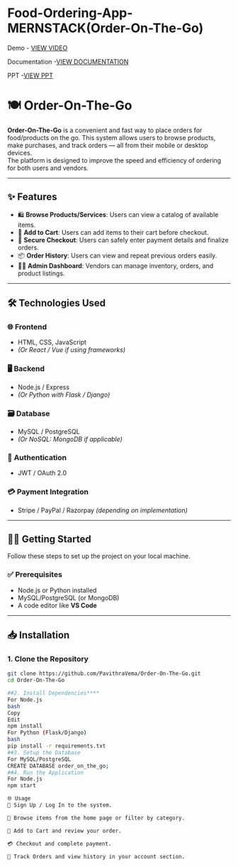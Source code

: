 # Food-Ordering-App-MERNSTACK(Order-On-The-Go)
Demo - <a href="https://drive.google.com/file/d/1DLog3a51djjwvSNz1WrkB0uMwp-8e3c1/view?usp=drivesdk">VIEW VIDEO</a>


Documentation -<a href="https://docs.google.com/document/d/1aSGhfxFfMYMJChknR-pL47FW-idnhj2F/edit?usp=sharing&ouid=107917445781301743104&rtpof=true&sd=true">VIEW DOCUMENTATION </a>


PPT -<a href="https://www.canva.com/design/DAGr73dEvwY/SHf8qVJavnbW1fiQh3uewg/view?utm_content=DAGr73dEvwY&utm_campaign=designshare&utm_medium=link2&utm_source=uniquelinks&utlId=h77f2db05c4">VIEW PPT</a>


# 🍽️ Order-On-The-Go

**Order-On-The-Go** is a convenient and fast way to place orders for food/products on the go. This system allows users to browse products, make purchases, and track orders — all from their mobile or desktop devices.  
The platform is designed to improve the speed and efficiency of ordering for both users and vendors.

---

## ✨ Features

- 🛍️ **Browse Products/Services**: Users can view a catalog of available items.  
- 🛒 **Add to Cart**: Users can add items to their cart before checkout.  
- 🔐 **Secure Checkout**: Users can safely enter payment details and finalize orders.  
- 📦 **Order History**: Users can view and repeat previous orders easily.  
- 🧑‍💼 **Admin Dashboard**: Vendors can manage inventory, orders, and product listings.  

---

## 🛠️ Technologies Used

### 🌐 **Frontend**
- HTML, CSS, JavaScript  
- *(Or React / Vue if using frameworks)*

### 🖥️ **Backend**
- Node.js / Express  
- *(Or Python with Flask / Django)*

### 🗃️ **Database**
- MySQL / PostgreSQL  
- *(Or NoSQL: MongoDB if applicable)*

### 🔐 **Authentication**
- JWT / OAuth 2.0

### 💳 **Payment Integration**
- Stripe / PayPal / Razorpay *(depending on implementation)*

---

## 🧑‍💻 Getting Started

Follow these steps to set up the project on your local machine.

### ✅ Prerequisites

- Node.js or Python installed  
- MySQL/PostgreSQL (or MongoDB)  
- A code editor like **VS Code**

---

## 📥 Installation

### 1. Clone the Repository

```bash
git clone https://github.com/PavithraVema/Order-On-The-Go.git
cd Order-On-The-Go

##2. Install Dependencies****
For Node.js
bash
Copy
Edit
npm install
For Python (Flask/Django)
bash
pip install -r requirements.txt
##3. Setup the Database
For MySQL/PostgreSQL
CREATE DATABASE order_on_the_go;
##4. Run the Application
For Node.js
npm start

🌐 Usage
🔐 Sign Up / Log In to the system.

🔎 Browse items from the home page or filter by category.

🛒 Add to Cart and review your order.

💳 Checkout and complete payment.

📄 Track Orders and view history in your account section.




